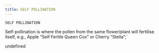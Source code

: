 ```yaml
---
title: SELF POLLINATION
---
```

`SELF POLLINATION`

Self-pollination is where the pollen from the same flower/plant will fertilise itself, e.g., Apple “Self Fertile Queen Cox” or Cherry “Stella”;`

undefined
